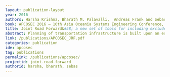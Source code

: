 ```yaml
---
layout: publication-layout
year: 2016
authors: Harsha Krishna, Bharath M. Palavalli,  Andreas Frank and Sebastian Meijer
book: APCOSEC 2016 – 10th Asia Oceania Systems Engineering Conference, Bangalore, India, 9 Nov - 11 Nov, 2016
title: Joint Road Forward&#58; a new set of tools for including excluded perspectives on transport infrastructure.
abstract: Planning of transportation infrastructure is built upon an established set of planning methods to estimate the need for and specifications of roads, amongst others. The abstraction from the real world as needed for applying clear planning tools has grown to considerably differ from the complex urban fabric of activities underlying the transport demand, such as food distribution, commercial activities, education networks, health, etc, especially in busy metropolitan areas. Inclusion of new parameters and use cases in design poses new methodological challenges. The socio-cultural context of urban areas provides for meaningful explanations for the use of urban infrastructure. The cultural context determines the expectations placed on the infrastructure by the people. For example, accessibility for the elderly and children, security and availability.<br><br>Rapid urbanisation and increased economic inequality in cities has provided additional parameters to understand the longevity and contribution of transport infrastructure. The use of new methods such as the availability of real time data, sensor based data and additional social network analytical methods can provide new insights to understand the needs of the urban masses. Transport infrastructure needs to cater to local needs and become part of a larger ecosystem of a city. In this work we outline a new methodology to use games and simulations based upon city sensing to include stakeholders ignored by the traditional planning processes.
link: /publications/APCOSEC_JRF.pdf
categories: publication
ide: apcosec
tag: publications
permalink: /publications/apcosec/
projectid: joint-road-forward
authorid: harsha, bharath, sebas
---
```

